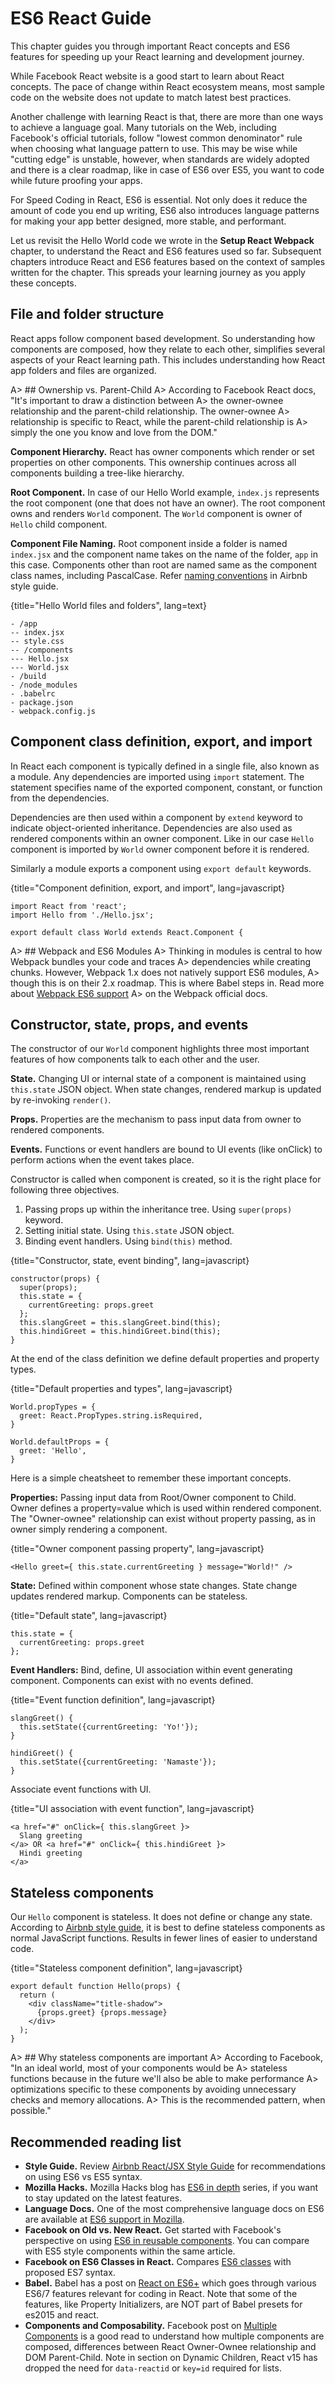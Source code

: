# ES6 React Guide

This chapter guides you through important React concepts and ES6 features
for speeding up your React learning and development journey.

While Facebook React website is a good start to learn about React concepts. The pace of
change within React ecosystem means, most sample code on the website does not update to
match latest best practices.

Another challenge with learning React is that, there are more than one ways
to achieve a language goal. Many tutorials on the Web, including Facebook's official tutorials,
follow "lowest common denominator" rule when choosing what language pattern to use.
This may be wise while "cutting edge" is unstable, however, when standards are widely
adopted and there is a clear roadmap, like in case of ES6 over ES5, you want to code
while future proofing your apps.

For Speed Coding in React, ES6 is essential. Not only does it reduce the amount of code
you end up writing, ES6 also introduces language patterns for making your app better designed,
more stable, and performant.

Let us revisit the Hello World code we wrote in the **Setup React Webpack** chapter, to understand
the React and ES6 features used so far. Subsequent chapters introduce React and ES6 features
based on the context of samples written for the chapter. This spreads your learning journey
as you apply these concepts.

## File and folder structure

React apps follow component based development. So understanding how components are composed,
how they relate to each other, simplifies several aspects of your React learning path.
This includes understanding how React app folders and files are organized.

A> ## Ownership vs. Parent-Child
A> According to Facebook React docs, "It's important to draw a distinction between
A> the owner-ownee relationship and the parent-child relationship. The owner-ownee
A> relationship is specific to React, while the parent-child relationship is
A> simply the one you know and love from the DOM."

**Component Hierarchy.** React has owner components which render or set properties on other components.
This ownership continues across all components building a tree-like hierarchy.

**Root Component.** In case of our Hello World example, ```index.js``` represents
the root component (one that does not have an owner).
The root component owns and renders ```World``` component.
The ```World``` component is owner of ```Hello``` child component.

**Component File Naming.** Root component inside a folder is named ```index.jsx``` and the component name takes on the name of the folder, ```app``` in this case.
Components other than root are named same as the component class names, including PascalCase.
Refer [naming conventions][6] in Airbnb style guide.

{title="Hello World files and folders", lang=text}
~~~~~~~
- /app
-- index.jsx
-- style.css
-- /components
--- Hello.jsx
--- World.jsx
- /build
- /node_modules
- .babelrc
- package.json
- webpack.config.js
~~~~~~~

## Component class definition, export, and import

In React each component is typically defined in a single file, also known as a module.
Any dependencies are imported using ```import``` statement. The statement specifies name of the exported
component, constant, or function from the dependencies.

Dependencies are then used within a component by ```extend``` keyword to indicate
object-oriented inheritance. Dependencies are also used as rendered components
within an owner component. Like in our case ```Hello``` component is imported
by ```World``` owner component before it is rendered.

Similarly a module exports a component using ```export default``` keywords.

{title="Component definition, export, and import", lang=javascript}
~~~~~~~
import React from 'react';
import Hello from './Hello.jsx';

export default class World extends React.Component {
~~~~~~~

A> ## Webpack and ES6 Modules
A> Thinking in modules is central to how Webpack bundles your code and traces
A> dependencies while creating chunks. However, Webpack 1.x does not natively support ES6 modules,
A> though this is on their 2.x roadmap. This is where Babel steps in. Read more about [Webpack ES6 support][7]
A> on the Webpack official docs.

## Constructor, state, props, and events

The constructor of our ```World``` component highlights three most important
features of how components talk to each other and the user.

**State.** Changing UI or internal state of a component is maintained using ```this.state```
JSON object. When state changes, rendered markup is updated by re-invoking ```render()```.

**Props.** Properties are the mechanism to pass input data from owner to rendered components.

**Events.** Functions or event handlers are bound to UI events (like onClick) to perform actions when the
event takes place.

Constructor is called when component is created, so it is the right place for following three objectives.

1. Passing props up within the inheritance tree. Using ```super(props)``` keyword.
2. Setting initial state. Using ```this.state``` JSON object.
3. Binding event handlers. Using ```bind(this)``` method.

{title="Constructor, state, event binding", lang=javascript}
~~~~~~~
constructor(props) {
  super(props);
  this.state = {
    currentGreeting: props.greet
  };
  this.slangGreet = this.slangGreet.bind(this);
  this.hindiGreet = this.hindiGreet.bind(this);
}
~~~~~~~

At the end of the class definition we define default properties and property types.

{title="Default properties and types", lang=javascript}
~~~~~~~
World.propTypes = {
  greet: React.PropTypes.string.isRequired,
}

World.defaultProps = {
  greet: 'Hello',
}
~~~~~~~

Here is a simple cheatsheet to remember these important concepts.

**Properties:** Passing input data from Root/Owner component to Child. Owner defines a property=value which is used within rendered component. The "Owner-ownee" relationship can exist without property passing, as in owner simply rendering a component.

{title="Owner component passing property", lang=javascript}
~~~~~~~
<Hello greet={ this.state.currentGreeting } message="World!" />
~~~~~~~

**State:** Defined within component whose state changes. State change updates rendered markup. Components can be stateless.

{title="Default state", lang=javascript}
~~~~~~~
this.state = {
  currentGreeting: props.greet
};
~~~~~~~

**Event Handlers:** Bind, define, UI association within event generating component. Components can exist with no events defined.

{title="Event function definition", lang=javascript}
~~~~~~~
slangGreet() {
  this.setState({currentGreeting: 'Yo!'});
}

hindiGreet() {
  this.setState({currentGreeting: 'Namaste'});
}
~~~~~~~

Associate event functions with UI.

{title="UI association with event function", lang=javascript}
~~~~~~~
<a href="#" onClick={ this.slangGreet }>
  Slang greeting
</a> OR <a href="#" onClick={ this.hindiGreet }>
  Hindi greeting
</a>
~~~~~~~

## Stateless components

Our ```Hello``` component is stateless. It does not define or change any state. According to [Airbnb style guide][8],
it is best to define stateless components as normal JavaScript functions. Results in fewer lines of easier to understand code.

{title="Stateless component definition", lang=javascript}
~~~~~~~
export default function Hello(props) {
  return (
    <div className="title-shadow">
      {props.greet} {props.message}
    </div>
  );
}
~~~~~~~

A> ## Why stateless components are important
A> According to Facebook, "In an ideal world, most of your components would be
A> stateless functions because in the future we'll also be able to make performance
A> optimizations specific to these components by avoiding unnecessary checks and memory allocations.
A> This is the recommended pattern, when possible."

## Recommended reading list

- **Style Guide.** Review [Airbnb React/JSX Style Guide][2] for recommendations on using ES6 vs ES5 syntax.
- **Mozilla Hacks.** Mozilla Hacks blog has [ES6 in depth][4] series, if you want to stay updated on the latest features.
- **Language Docs.** One of the most comprehensive language docs on ES6 are available at [ES6 support in Mozilla][5].
- **Facebook on Old vs. New React.** Get started with Facebook's perspective on using [ES6 in reusable components][1]. You can compare with ES5 style components within the same article.
- **Facebook on ES6 Classes in React.** Compares [ES6 classes][9] with proposed ES7 syntax.
- **Babel.** Babel has a post on [React on ES6+][3] which goes through various ES6/7 features relevant for coding in React. Note that some of the features, like Property Initializers, are NOT part of Babel presets for es2015 and react.
- **Components and Composability.** Facebook post on [Multiple Components][10] is a good read to understand how multiple components are composed, differences between React Owner-Ownee relationship and DOM Parent-Child. Note in section on Dynamic Children, React v15 has dropped the need for ```data-reactid``` or ```key=id``` required for lists.


[1]: https://facebook.github.io/react/docs/reusable-components.html#es6-classes
[2]: https://github.com/airbnb/javascript/tree/master/react
[3]: https://babeljs.io/blog/2015/06/07/react-on-es6-plus
[4]: https://hacks.mozilla.org/category/es6-in-depth/
[5]: https://developer.mozilla.org/en/docs/Web/JavaScript/New_in_JavaScript/ECMAScript_6_support_in_Mozilla
[6]: https://github.com/airbnb/javascript/tree/master/react#naming
[7]: http://webpack.github.io/docs/code-splitting.html#es6-modules
[8]: https://github.com/airbnb/javascript/tree/master/react#class-vs-reactcreateclass-vs-stateless
[9]: http://facebook.github.io/react/blog/2015/01/27/react-v0.13.0-beta-1.html#es6-classes
[10]: https://facebook.github.io/react/docs/multiple-components.html

